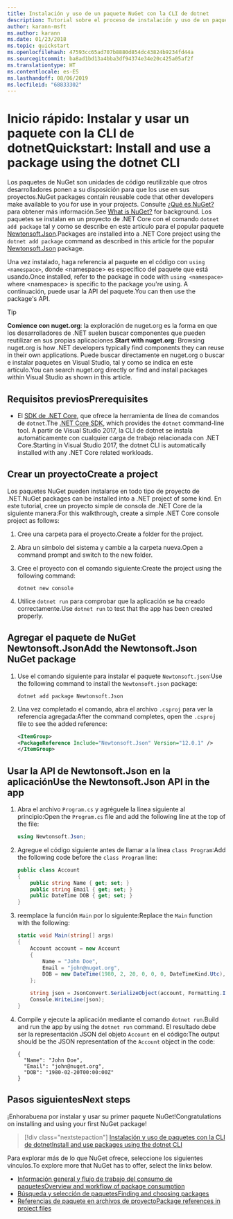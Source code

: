 ```yaml
---
title: Instalación y uso de un paquete NuGet con la CLI de dotnet
description: Tutorial sobre el proceso de instalación y uso de un paquete NuGet en un proyecto de .NET Core.
author: karann-msft
ms.author: karann
ms.date: 01/23/2018
ms.topic: quickstart
ms.openlocfilehash: 47593cc65ad707b8880d854dc43824b9234fd44a
ms.sourcegitcommit: ba8ad1bd13a4bba3df94374e34e20c425a05af2f
ms.translationtype: HT
ms.contentlocale: es-ES
ms.lasthandoff: 08/06/2019
ms.locfileid: "68833302"
---
```

# <a name="quickstart-install-and-use-a-package-using-the-dotnet-cli"></a><span data-ttu-id="55e01-103">Inicio rápido: Instalar y usar un paquete con la CLI de dotnet</span><span class="sxs-lookup"><span data-stu-id="55e01-103">Quickstart: Install and use a package using the dotnet CLI</span></span>

<span data-ttu-id="55e01-104">Los paquetes de NuGet son unidades de código reutilizable que otros desarrolladores ponen a su disposición para que los use en sus proyectos.</span><span class="sxs-lookup"><span data-stu-id="55e01-104">NuGet packages contain reusable code that other developers make available to you for use in your projects.</span></span> <span data-ttu-id="55e01-105">Consulte [¿Qué es NuGet?](../What-is-NuGet.md) para obtener más información.</span><span class="sxs-lookup"><span data-stu-id="55e01-105">See [What is NuGet?](../What-is-NuGet.md) for background.</span></span> <span data-ttu-id="55e01-106">Los paquetes se instalan en un proyecto de .NET Core con el comando `dotnet add package` tal y como se describe en este artículo para el popular paquete [Newtonsoft.Json](https://www.nuget.org/packages/Newtonsoft.Json/).</span><span class="sxs-lookup"><span data-stu-id="55e01-106">Packages are installed into a .NET Core project using the `dotnet add package` command as described in this article for the popular [Newtonsoft.Json](https://www.nuget.org/packages/Newtonsoft.Json/) package.</span></span>

<span data-ttu-id="55e01-107">Una vez instalado, haga referencia al paquete en el código con `using <namespace>`, donde \<namespace\> es específico del paquete que está usando.</span><span class="sxs-lookup"><span data-stu-id="55e01-107">Once installed, refer to the package in code with `using <namespace>` where \<namespace\> is specific to the package you're using.</span></span> <span data-ttu-id="55e01-108">A continuación, puede usar la API del paquete.</span><span class="sxs-lookup"><span data-stu-id="55e01-108">You can then use the package's API.</span></span>

> [!Tip]
> <span data-ttu-id="55e01-109">**Comience con nuget.org**: la exploración de nuget.org es la forma en que los desarrolladores de .NET suelen buscar componentes que pueden reutilizar en sus propias aplicaciones.</span><span class="sxs-lookup"><span data-stu-id="55e01-109">**Start with nuget.org**: Browsing nuget.org is how .NET developers typically find components they can reuse in their own applications.</span></span> <span data-ttu-id="55e01-110">Puede buscar directamente en nuget.org o buscar e instalar paquetes en Visual Studio, tal y como se indica en este artículo.</span><span class="sxs-lookup"><span data-stu-id="55e01-110">You can search nuget.org directly or find and install packages within Visual Studio as shown in this article.</span></span>

## <a name="prerequisites"></a><span data-ttu-id="55e01-111">Requisitos previos</span><span class="sxs-lookup"><span data-stu-id="55e01-111">Prerequisites</span></span>

- <span data-ttu-id="55e01-112">El [SDK de .NET Core](https://www.microsoft.com/net/download/), que ofrece la herramienta de línea de comandos de `dotnet`.</span><span class="sxs-lookup"><span data-stu-id="55e01-112">The [.NET Core SDK](https://www.microsoft.com/net/download/), which provides the `dotnet` command-line tool.</span></span> <span data-ttu-id="55e01-113">A partir de Visual Studio 2017, la CLI de dotnet se instala automáticamente con cualquier carga de trabajo relacionada con .NET Core.</span><span class="sxs-lookup"><span data-stu-id="55e01-113">Starting in Visual Studio 2017, the dotnet CLI is automatically installed with any .NET Core related workloads.</span></span>

## <a name="create-a-project"></a><span data-ttu-id="55e01-114">Crear un proyecto</span><span class="sxs-lookup"><span data-stu-id="55e01-114">Create a project</span></span>

<span data-ttu-id="55e01-115">Los paquetes NuGet pueden instalarse en todo tipo de proyecto de .NET.</span><span class="sxs-lookup"><span data-stu-id="55e01-115">NuGet packages can be installed into a .NET project of some kind.</span></span> <span data-ttu-id="55e01-116">En este tutorial, cree un proyecto simple de consola de .NET Core de la siguiente manera:</span><span class="sxs-lookup"><span data-stu-id="55e01-116">For this walkthrough, create a simple .NET Core console project as follows:</span></span>

1. <span data-ttu-id="55e01-117">Cree una carpeta para el proyecto.</span><span class="sxs-lookup"><span data-stu-id="55e01-117">Create a folder for the project.</span></span>

1. <span data-ttu-id="55e01-118">Abra un símbolo del sistema y cambie a la carpeta nueva.</span><span class="sxs-lookup"><span data-stu-id="55e01-118">Open a command prompt and switch to the new folder.</span></span>

1. <span data-ttu-id="55e01-119">Cree el proyecto con el comando siguiente:</span><span class="sxs-lookup"><span data-stu-id="55e01-119">Create the project using the following command:</span></span>

    ```cli
    dotnet new console
    ```

1. <span data-ttu-id="55e01-120">Utilice `dotnet run` para comprobar que la aplicación se ha creado correctamente.</span><span class="sxs-lookup"><span data-stu-id="55e01-120">Use `dotnet run` to test that the app has been created properly.</span></span>

## <a name="add-the-newtonsoftjson-nuget-package"></a><span data-ttu-id="55e01-121">Agregar el paquete de NuGet Newtonsoft.Json</span><span class="sxs-lookup"><span data-stu-id="55e01-121">Add the Newtonsoft.Json NuGet package</span></span>

1. <span data-ttu-id="55e01-122">Use el comando siguiente para instalar el paquete `Newtonsoft.json`:</span><span class="sxs-lookup"><span data-stu-id="55e01-122">Use the following command to install the `Newtonsoft.json` package:</span></span>

    ```cli
    dotnet add package Newtonsoft.Json
    ```

2. <span data-ttu-id="55e01-123">Una vez completado el comando, abra el archivo `.csproj` para ver la referencia agregada:</span><span class="sxs-lookup"><span data-stu-id="55e01-123">After the command completes, open the `.csproj` file to see the added reference:</span></span>

    ```xml
   <ItemGroup>
    <PackageReference Include="Newtonsoft.Json" Version="12.0.1" />
   </ItemGroup>
    ```

## <a name="use-the-newtonsoftjson-api-in-the-app"></a><span data-ttu-id="55e01-124">Usar la API de Newtonsoft.Json en la aplicación</span><span class="sxs-lookup"><span data-stu-id="55e01-124">Use the Newtonsoft.Json API in the app</span></span>

1. <span data-ttu-id="55e01-125">Abra el archivo `Program.cs` y agréguele la línea siguiente al principio:</span><span class="sxs-lookup"><span data-stu-id="55e01-125">Open the `Program.cs` file and add the following line at the top of the file:</span></span>

    ```cs
    using Newtonsoft.Json;
    ```

1. <span data-ttu-id="55e01-126">Agregue el código siguiente antes de llamar a la línea `class Program`:</span><span class="sxs-lookup"><span data-stu-id="55e01-126">Add the following code before the `class Program` line:</span></span>

    ```cs
    public class Account
    {
        public string Name { get; set; }
        public string Email { get; set; }
        public DateTime DOB { get; set; }
    }
    ```

1. <span data-ttu-id="55e01-127">reemplace la función `Main` por lo siguiente:</span><span class="sxs-lookup"><span data-stu-id="55e01-127">Replace the `Main` function with the following:</span></span>

    ```cs
    static void Main(string[] args)
    {
        Account account = new Account
        {
            Name = "John Doe",
            Email = "john@nuget.org",
            DOB = new DateTime(1980, 2, 20, 0, 0, 0, DateTimeKind.Utc),
        };

        string json = JsonConvert.SerializeObject(account, Formatting.Indented);
        Console.WriteLine(json);
    }
    ```

1. <span data-ttu-id="55e01-128">Compile y ejecute la aplicación mediante el comando `dotnet run`.</span><span class="sxs-lookup"><span data-stu-id="55e01-128">Build and run the app by using the `dotnet run` command.</span></span> <span data-ttu-id="55e01-129">El resultado debe ser la representación JSON del objeto `Account` en el código:</span><span class="sxs-lookup"><span data-stu-id="55e01-129">The output should be the JSON representation of the `Account` object in the code:</span></span>

    ```output
    {
      "Name": "John Doe",
      "Email": "john@nuget.org",
      "DOB": "1980-02-20T00:00:00Z"
    }
    ```

## <a name="next-steps"></a><span data-ttu-id="55e01-130">Pasos siguientes</span><span class="sxs-lookup"><span data-stu-id="55e01-130">Next steps</span></span>

<span data-ttu-id="55e01-131">¡Enhorabuena por instalar y usar su primer paquete NuGet!</span><span class="sxs-lookup"><span data-stu-id="55e01-131">Congratulations on installing and using your first NuGet package!</span></span>

> [!div class="nextstepaction"]
> [<span data-ttu-id="55e01-132">Instalación y uso de paquetes con la CLI de dotnet</span><span class="sxs-lookup"><span data-stu-id="55e01-132">Install and use packages using the dotnet CLI</span></span>](../consume-packages/install-use-packages-dotnet-cli.md)

<span data-ttu-id="55e01-133">Para explorar más de lo que NuGet ofrece, seleccione los siguientes vínculos.</span><span class="sxs-lookup"><span data-stu-id="55e01-133">To explore more that NuGet has to offer, select the links below.</span></span>

- [<span data-ttu-id="55e01-134">Información general y flujo de trabajo del consumo de paquetes</span><span class="sxs-lookup"><span data-stu-id="55e01-134">Overview and workflow of package consumption</span></span>](../consume-packages/overview-and-workflow.md)
- [<span data-ttu-id="55e01-135">Búsqueda y selección de paquetes</span><span class="sxs-lookup"><span data-stu-id="55e01-135">Finding and choosing packages</span></span>](../consume-packages/finding-and-choosing-packages.md)
- [<span data-ttu-id="55e01-136">Referencias de paquete en archivos de proyecto</span><span class="sxs-lookup"><span data-stu-id="55e01-136">Package references in project files</span></span>](../consume-packages/package-references-in-project-files.md)
